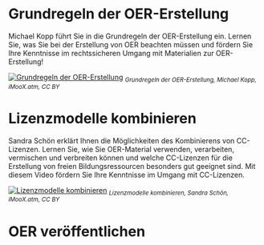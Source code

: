 # Grundregeln der OER-Erstellung

Michael Kopp führt Sie in die Grundregeln der OER-Erstellung ein. Lernen Sie, was Sie bei der Erstellung von OER beachten müssen und fördern Sie Ihre Kenntnisse im rechtssicheren Umgang mit Materialien zur OER-Erstellung!  

[![Grundregeln der OER-Erstellung](https://user-images.githubusercontent.com/118910734/208621210-cf081d8c-2d60-4083-9c58-b04dac89851c.png)](https://www.youtube.com/embed/14BebGz01rU)
<sub>*Grundregeln der OER-Erstellung, Michael Kopp, iMooX.atm, CC BY*</sub>

# Lizenzmodelle kombinieren

Sandra Schön erklärt Ihnen die Möglichkeiten des Kombinierens von CC-Lizenzen. Lernen Sie, wie Sie OER-Material verwenden, verarbeiten, vermischen und verbreiten können und welche CC-Lizenzen für die Erstellung von freien Bildungsressourcen besonders gut geeignet sind. Mit diesem Video fördern Sie Ihre Kenntnisse im Umgang mit CC-Lizenzen.  
 
[![Lizenzmodelle kombinieren](https://user-images.githubusercontent.com/118910734/208629082-548b9f82-22db-482a-a800-466f99e2638b.png)](https://www.youtube.com/watch?v=IFdAXlmicRw)
<sub>*Lizenzmodelle kombinieren, Sandra Schön, iMooX.atm, CC BY*</sub>

# OER veröffentlichen


